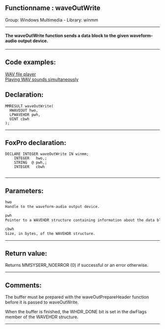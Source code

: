 <link rel="stylesheet" type="text/css" href="../../css/win32api.css">  
<link rel="stylesheet" href="https://cdnjs.cloudflare.com/ajax/libs/font-awesome/4.7.0/css/font-awesome.min.css">

## Functionname : waveOutWrite
Group: Windows Multimedia - Library: winmm    
***  


#### The waveOutWrite function sends a data block to the given waveform-audio output device.
***  


## Code examples:
[WAV file player](../../samples/sample_417.md)  
[Playing WAV sounds simultaneously](../../samples/sample_523.md)  

## Declaration:
```foxpro  
MMRESULT waveOutWrite(
  HWAVEOUT hwo,
  LPWAVEHDR pwh,
  UINT cbwh
);  
```  
***  


## FoxPro declaration:
```foxpro  
DECLARE INTEGER waveOutWrite IN winmm;
	INTEGER   hwo,;
	STRING  @ pwh,;
	INTEGER   cbwh
  
```  
***  


## Parameters:
```txt  
hwo
Handle to the waveform-audio output device.

pwh
Pointer to a WAVEHDR structure containing information about the data block.

cbwh
Size, in bytes, of the WAVEHDR structure.  
```  
***  


## Return value:
Returns MMSYSERR_NOERROR (0) if successful or an error otherwise.  
***  


## Comments:
The buffer must be prepared with the waveOutPrepareHeader function before it is passed to waveOutWrite.  
  
When the buffer is finished, the WHDR_DONE bit is set in the dwFlags member of the WAVEHDR structure.  
  
***  

